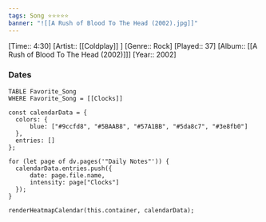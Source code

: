 ```yaml
---
tags: Song ⭐⭐⭐⭐⭐ 
banner: "![[A Rush of Blood To The Head (2002).jpg]]"
---
```

[Time:: 4:30]
[Artist:: [[Coldplay]] ]
[Genre:: Rock]
[Played:: 37]
[Album:: [[A Rush of Blood To The Head (2002)]]]
[Year:: 2002]
### Dates
````dataview
TABLE Favorite_Song
WHERE Favorite_Song = [[Clocks]]
````

  ```dataviewjs
const calendarData = { 
	colors: { 
		blue: ["#9ccfd8", "#5BAAB8", "#57A1BB", "#5da8c7", "#3e8fb0"] 
	}, 
	entries: [] 
}; 

for (let page of dv.pages('"Daily Notes"')) { 
	calendarData.entries.push({ 
		date: page.file.name, 
		intensity: page["Clocks"]
	}); 
} 

renderHeatmapCalendar(this.container, calendarData);
```
